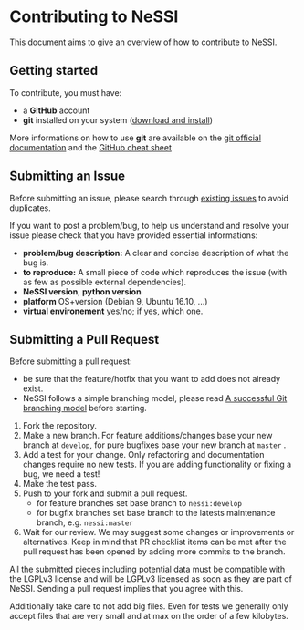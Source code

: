 # Contributing to NeSSI

This document aims to give an overview of how to contribute to NeSSI.

## Getting started

To contribute, you must have:
* a __GitHub__ account
* __git__ installed on your system ([download and install](https://git-scm.com/downloads))

More informations on how to use __git__ are available on the [git official documentation](https://git-scm.com/doc) and the [GitHub cheat sheet](https://services.github.com/on-demand/downloads/github-git-cheat-sheet.pdf)

## Submitting an Issue

Before submitting an issue, please search through [existing issues](https://github.com/PageotD/nessi/issues) to avoid duplicates.

If you want to post a problem/bug, to help us understand and resolve your issue please check that you have provided essential informations:

* __problem/bug description:__ A clear and concise description of what the bug is.
* __to reproduce:__ A small piece of code which reproduces the issue (with as few as possible external dependencies).
* __NeSSI version__, __python version__
* __platform__ OS+version (Debian 9, Ubuntu 16.10, ...)
* __virtual environement__ yes/no; if yes, which one.

## Submitting a Pull Request

Before submitting a pull request:
* be sure that the feature/hotfix that you want to add does not already exist.
* NeSSI follows a simple branching model, please read [A successful Git branching model](https://nvie.com/posts/a-successful-git-branching-model/) before starting.

1. Fork the repository.
2. Make a new branch. For feature additions/changes base your new branch at `develop`, for pure bugfixes base your new branch at `master` .
3. Add a test for your change. Only refactoring and documentation changes require no new tests. If you are adding functionality or fixing a bug, we need a test!
4. Make the test pass.
5. Push to your fork and submit a pull request.
    * for feature branches set base branch to `nessi:develop`
    * for bugfix branches set base branch to the latests maintenance branch, e.g. `nessi:master`
6. Wait for our review. We may suggest some changes or improvements or alternatives. Keep in mind that PR checklist items can be met after the pull request has been opened by adding more commits to the branch.

All the submitted pieces including potential data must be compatible with the LGPLv3 license and will be LGPLv3 licensed as soon as they are part of NeSSI. Sending a pull request implies that you agree with this.

Additionally take care to not add big files. Even for tests we generally only accept files that are very small and at max on the order of a few kilobytes.
